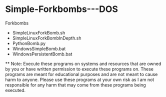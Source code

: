 # Simple-Forkbombs---DOS
Forkbombs

- SimpleLinuxForkBomb.sh
- SimpleLinuxForkBombInDepth.sh
- PythonBomb.py
- WindowsSimpleBomb.bat 
- WindowsPersistentBomb.bat


















** Note: Execute these programs on systems and resources that are owned by you or have written permission to execute these programs on. These programs are meant for educational purposes and are not meant to cause harm to anyone. Please use these programs at your own risk as I am not responsible for any harm that may come from these programs being executed.